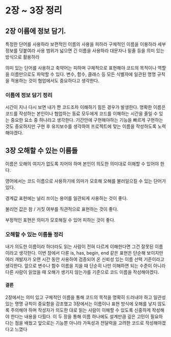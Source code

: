 # 2장 ~ 3장 정리

## 2장 이름에 정보 담기.

특정한 단어를 사용하라
보편적인 이름의 사용을 피하라
구체적인 이름을 이용하라
세부 정보를 덧붙여라
사용 범위가 넓으면 긴 이름을 사용하라
대문자나 밑줄 등을 의미 있는 방식으로 활용하라

의미 있는 단어를 사용하고 축약어는 피하며 구체적으로 표현해야 코드의 목적이나 역할을 이름만으로도 파악할 수 있다. 변수, 함수, 클래스 등 모든 식별자에 일관된 명명 규칙을 적용하는 것이 협업에서도 중요하다고 생각한다.

### **이름에 정보 담기 정리**

시간이 지나 다시 보면 내가 짠 코드조차 이해하기 힘든 경우가 발생한다.
명확한 이름은 코드를 작성하는 본인이나 협업하는 동료 모두에게 코드를 이해하는 시간을 줄일 수 있는 중요한 요소 중 하나라고 생각한다.
기간안에 구현해야하는 기능을 빠르게 구현하는것도 중요하지만 구현 후 유지보수를 생각하여 프로젝트에 맞는 이름을 작성하도록 노력해야겠다.

## 3장 오해할 수 있는 이름들

이름은 오해의 여지가 없도록 지어야 하며 본인이 의도한 의미대로 이해할 수 있어야 한다.

영어에서는 코드 이름으로 사용하기에 의마가 모호해 오해를 불러일으킬 수 있는 단어가 있다.

경계값 표현에는 널리 쓰이는 용어를 일관되게 사용하는 것이 좋다.

불리언 값은 참 / 거짓 여부를 직관적으로 표현하는 것이 좋다.

부정적인 표현은 의미가 모호해질 수 있어 피하는 것이 좋다.

### **오해할 수 있는 이름들 정리**

내가 의도한 이름이라 하더라도 읽는 사람이 전혀 다르게 이해한다면 그건 잘못된 이름이라고 생각한다. 이번 장에서 다룬 is, has, begin, end 같은 표현은 단순해 보이지만 여러 개발자가 오랜 시간 동안 사용하여 검증되어 온 신뢰성 있는 이름 선택 기준이라고 생각한다.
앞으로 변수나 함수 이름을 지을 때 단순히 나만 이해하면 되는 수준이 아니라 다른 사람이 읽었을 때 오해가 생기지 않는가를 기준으로 코드 이름을 작성해야겠다.

#### 결론

2장에서는 의미 있고 구체적인 이름을 통해 코드의 목적을 명확히 드러내야 하고 일관성 있는 명명 규칙이 중요함을 강조했고
3장에서는 이름이나 표현 방식에 오해를 낳지 않도록 주의해야 하며 작성자가 의도한 대로 읽는 사람이 이해할 수 있도록 신중하게 작성해야 한다는 내용을 다뤘다. 이 두 장을 통해 이름 하나에도 설계만큼 깊은 고민이 필요하다는 점을 배웠고 앞으로는 기능뿐 아니라 가독성과 전달력을 고려한 코드로 작성해야겠다고 느꼈다
